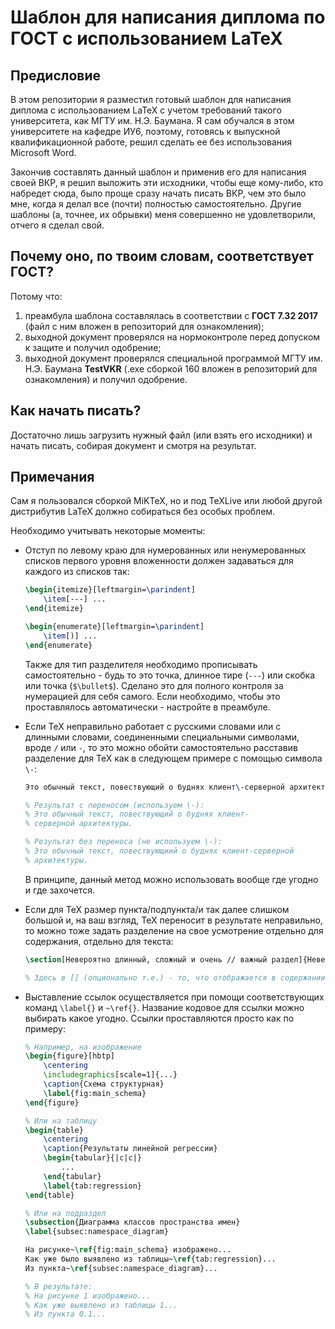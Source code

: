 # Шаблон для написания диплома по ГОСТ с использованием LaTeX
## Предисловие
В этом репозитории я разместил готовый шаблон для написания диплома с использованием LaTeX с учетом требований такого университета, как МГТУ им. Н.Э. Баумана. Я сам обучался в этом университете на кафедре ИУ6, поэтому, готовясь к выпускной квалификационной работе, решил сделать ее без использования Microsoft Word.

Закончив составлять данный шаблон и применив его для написания своей ВКР, я решил выложить эти исходники, чтобы еще кому-либо, кто набредет сюда, было проще сразу начать писать ВКР, чем это было мне, когда я делал все (почти) полностью самостоятельно. Другие шаблоны (а, точнее, их обрывки) меня совершенно не удовлетворили, отчего я сделал свой.

## Почему оно, по твоим словам, соответствует ГОСТ?
Потому что:
1. преамбула шаблона составлялась в соответствии с **ГОСТ 7.32 2017** (файл с ним вложен в репозиторий для ознакомления);
2. выходной документ проверялся на нормоконтроле перед допуском к защите и получил одобрение;
3. выходной документ проверялся специальной программой МГТУ им. Н.Э. Баумана **TestVKR** (.exe сборкой 160 вложен в репозиторий для ознакомления) и получил одобрение.

## Как начать писать?
Достаточно лишь загрузить нужный файл (или взять его исходники) и начать писать, собирая документ и смотря на результат. 

## Примечания
Сам я пользовался сборкой MiKTeX, но и под TeXLive или любой другой дистрибутив LaTeX должно собираться без особых проблем.

Необходимо учитывать некоторые моменты:
- Отступ по левому краю для нумерованных или ненумерованных списков первого уровня вложенности должен задаваться для каждого из списков так:

	``` tex
	\begin{itemize}[leftmargin=\parindent]
		\item[---] ...
	\end{itemize}

	\begin{enumerate}[leftmargin=\parindent]
		\item[)] ...
	\end{enumerate}
	```

	Также для тип разделителя необходимо прописывать самостоятельно - будь то это точка, длинное тире (`---`) или скобка или точка (`$\bullet$`). Сделано это для полного контроля за нумерацией для себя самого. Если необходимо, чтобы это проставлялось автоматически - настройте в преамбуле.

- Если TeX неправильно работает с русскими словами или с длинными словами, соединенными специальными символами, вроде `/` или `-`, то это можно обойти самостоятельно расставив разделение для TeX как в следующем примере с помощью символа `\-`:

	``` tex
	Это обычный текст, повествующий о буднях клиент\-серверной архитектуры.

	% Результат с переносом (используем \-):
	% Это обычный текст, повествующий о буднях клиент-
	% серверной архитектуры.

	% Результат без переноса (не используем \-):
	% Это обычный текст, повествующиий о буднях клиент-серверной
	% архитектуры.
	```

	В принципе, данный метод можно использовать вообще где угодно и где захочется.

- Если для TeX размер пункта/подпункта/и так далее слишком большой и, на ваш взгляд, TeX переносит в результате неправильно, то можно тоже задать разделение на свое усмотрение отдельно для содержания, отдельно для текста:

	``` tex
	\section[Невероятно длинный, сложный и очень // важный раздел]{Невероятно длинный, сложный и очень важный // раздел}

	% Здесь в [] (опционально т.е.) - то, что отображается в содержании, а в {} - то, что отображается в тексте. Притом, можно их не делать одинаковыми, но для диплома это критично.
	```

- Выставление ссылок осуществляется при помощи соответствующих команд `\label{}` и `~\ref{}`. Название кодовое для ссылки можно выбирать какое угодно. Ссылки проставляются просто как по примеру:

	``` tex
	% Например, на изображение
	\begin{figure}[hbtp]
		\centering
		\includegraphics[scale=1]{...}
		\caption{Схема структурная}
		\label{fig:main_schema}
	\end{figure}

	% Или на таблицу
	\begin{table}
		\centering
		\caption{Результаты линейной регрессии}
		\begin{tabular}{|c|c|}
			...
		\end{tabular}
		\label{tab:regression}
	\end{table}

	% Или на подраздел
	\subsection{Диаграмма классов пространства имен}
	\label{subsec:namespace_diagram}

	На рисунке~\ref{fig:main_schema} изображено...
	Как уже было выявлено из таблицы~\ref{tab:regression}...
	Из пункта~\ref{subsec:namespace_diagram}...

	% В результате:
	% На рисунке 1 изображено...
	% Как уже выявлено из таблицы 1...
	% Из пункта 0.1...
	```